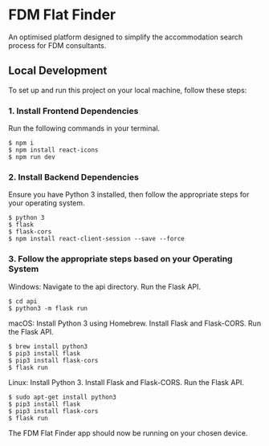 # FDM Flat Finder

An optimised platform designed to simplify the accommodation search process for FDM consultants. 

## Local Development

To set up and run this project on your local machine, follow these steps: 

### 1. Install Frontend Dependencies 
Run the following commands in your terminal.

```
$ npm i
$ npm install react-icons
$ npm run dev
```
### 2. Install Backend Dependencies 
Ensure you have Python 3 installed, then follow the appropriate steps for your operating system.

```
$ python 3
$ flask
$ flask-cors
$ npm install react-client-session --save --force
```
### 3. Follow the appropriate steps based on your Operating System 
Windows: 
Navigate to the api directory. Run the Flask API. 
```
$ cd api
$ python3 -m flask run
```
macOS: 
Install Python 3 using Homebrew. Install Flask and Flask-CORS. Run the Flask API. 
```
$ brew install python3
$ pip3 install flask
$ pip3 install flask-cors
$ flask run
```
Linux: 
Install Python 3. Install Flask and Flask-CORS. Run the Flask API. 
```
$ sudo apt-get install python3
$ pip3 install flask
$ pip3 install flask-cors
$ flask run
```
The FDM Flat Finder app should now be running on your chosen device. 
